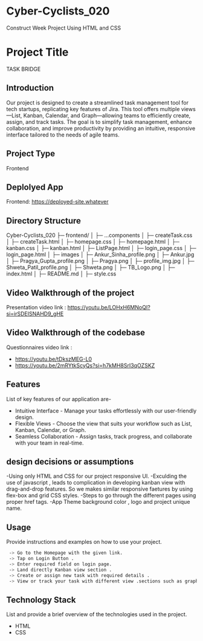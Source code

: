 # Cyber-Cyclists_020
Construct Week Project Using HTML and CSS
# Project Title
TASK BRIDGE

## Introduction
Our project is designed to create a streamlined task management tool for tech startups, replicating 
key features of Jira. This tool offers multiple views—List, Kanban, Calendar, and Graph—allowing teams 
to efficiently create, assign, and track tasks. The goal is to simplify task management, enhance collaboration, 
and improve productivity by providing an intuitive, responsive interface tailored to the needs of agile teams.


## Project Type
Frontend 

## Deplolyed App
Frontend: https://deployed-site.whatever

## Directory Structure
Cyber-Cyclists_020
├─ frontend/
│  ├─ ...components
│       ├─ createTask.css
│       ├─ createTask.html
│       ├─ homepage.css
│       ├─ homepage.html
│       ├─ kanban.css
│       ├─ kanban.html
│       ├─ ListPage.html
│       ├─ login_page.css
│       ├─ login_page.html
│  ├─ images
│       ├─ Ankur_Sinha_profile.png
│       ├─ Ankur.jpg
│       ├─ Pragya_Gupta_profile.png
│       ├─ Pragya.png
│       ├─ profile_img.jpg
│       ├─ Shweta_Patil_profile.png
│       ├─ Shweta.png
│       ├─ TB_Logo.png
│  ├─ index.html
│  ├─ README.md
│  ├─ style.css

## Video Walkthrough of the project
Presentation video link : https://youtu.be/LOHxH6MNoQI?si=irSDEISNAHD9_gHE

## Video Walkthrough of the codebase
Questionnaires video link : 
- https://youtu.be/tDkszMEG-L0
- https://youtu.be/2mRYtkScyQs?si=h7kMH8SrI3qOZSKZ

## Features
List of key features of our application are-

- Intuitive Interface - Manage your tasks effortlessly with our user-friendly design.
- Flexible Views - Choose the view that suits your workflow such as List, Kanban, Calendar, or Graph.
- Seamless Collaboration - Assign tasks, track progress, and collaborate with your team in real-time.


## design decisions or assumptions
-Using only HTML and CSS for our project responsive UI.
-Exculding the use of javascript , leads to complication in developing kanban view with drag-and-drop features. So we makes similar responsive faetures by using flex-box and grid CSS styles.
-Steps to go through the different pages using proper href tags.
-App Theme background color , logo and project unique name.

## Usage
Provide instructions and examples on how to use your project.

```bash
 -> Go to the Homepage with the given link. 
 -> Tap on Login Button .
 -> Enter required field on login page.
 -> Land directly Kanban view section .
 -> Create or assign new task with required details .
 -> View or track your task with different view .sections such as graph view on DashBoard, List view and kanban view.
```

## Technology Stack
List and provide a brief overview of the technologies used in the project.

- HTML
- CSS